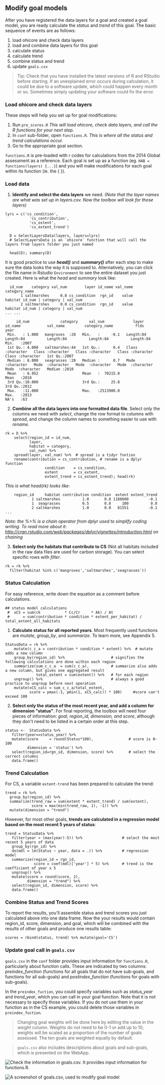 ## Modify goal models

After you have registered the data layers for a goal and created a goal model, you are ready calculate the _status_ and _trend_ of this goal. The basic sequence of events are as follows: 

1. load ohicore and check data layers
2. load and combine data layers for this goal
3. calculate status
4. calculate trend
5. combine status and trend
6. update `goals.csv` 

> Tip: Check that you have installed the latest versions of R and RStudio before starting. If an unexplained error occurs during calculation, it could be due to a software update, which could happen every month or so. Sometimes simply updating your software could fix the error.  

### Load ohicore and check data layers
These steps will help you set up for goal modifications:  

1. Run `pre_scores.R` _This will load ohicore, check data layers, and call the R functions for your next step_.
1. In `conf` sub-folder, open `functions.R`. _This is where all the status and trend calculations occur._
1. Go to the appropriate goal section. 

`functions.R` is pre-loaded with r codes for calculations from the 2014 Global assessment as a reference. Each goal is set up as a function (eg. ``` HAB = functions(layers) {...} ```) and you will make modifications for each goal within its function (ie. the { }).

### Load data
1. **Identify and select the data layers** we need. _(Note that the layer names are what was set up in layers.csv. Now the toolbox will look for those layers)_

```
lyrs = c('cs_condition',
           'cs_contribution',
           'cs_extent',
           'cs_extent_trend')

  D = SelectLayersData(layers, layers=lyrs)
  # SelectLayersData is an `ohicore` function that will call the layers from layers folder you just named

  head(D); summary(D)
```

It is good practice to use _**head()**_ and _**summary()**_ after each step to make sure the data looks the way it is supposed to. Alternatively, you can click the file name in Rstudio `Environment` to see the entire dataset you just created. Here is what the _head_ and _summary_ look like:

```
  id_num    category val_num        layer id_name val_name category_name                      
       1 saltmarshes     0.8 cs_condition  rgn_id    value       habitat id_num | category | val_num
       2 saltmarshes     0.8 cs_condition  rgn_id    value       habitat id_num | category | val_num
... ...

     id_num              category     val_num             layer             id_name            val_name         category_name          flds                year
 Min.   : 1.000   mangroves  :20   Min.   :     -0.1   Length:84          Length:84          Length:84          Length:84          Length:84          Min.   :2007  
 1st Qu.: 4.000   saltmarshes:44   1st Qu.:      0.4   Class :character   Class :character   Class :character   Class :character   Class :character   1st Qu.:2007  
 Median : 8.000   seagrasses :20   Median :      0.7   Mode  :character   Mode  :character   Mode  :character   Mode  :character   Mode  :character   Median :2010  
 Mean   : 6.952                    Mean   :  70215.0                                                                                                  Mean   :2010  
 3rd Qu.:10.000                    3rd Qu.:     25.8                                                                                                  3rd Qu.:2012  
 Max.   :11.000                    Max.   :2513980.0                                                                                                  Max.   :2013                                                                                                                                                        NA's   :63
```                                                                                                                                                       

2. **Combine all the data layers into one formatted data file**. Select only the columns we need with _select_, change the row format to columns with _spread_, and change the column names to something easier to use with _rename_.

```
rk = D %>%
    select(region_id = id_num,
           layer,
           habitat = category,
           val_num) %>%
    spread(layer, val_num) %>%  # spread is a tidyr funtion
    rename(contribution = cs_contribution, # rename is a dplyr function
                  condition    = cs_condition,
                  extent       = cs_extent,
                  extent_trend = cs_extent_trend); head(rk)
```

_This is what head(rk) looks like:_

```
    region_id     habitat contribution condition  extent extent_trend
            1 saltmarshes          1.0       0.8 1188600         -0.1
            1  seagrasses          0.5       0.8     100          0.0
            2 saltmarshes          1.0       0.8   81551         -0.1
...
```

_Note: the %>% is a chain operator from dplyr used to simplify coding writing. To read more about it: http://cran.rstudio.com/web/packages/dplyr/vignettes/introduction.html on chaining_

<!-- narrative for video: we select only the columns we need: the province id, layer, habitat, and values. note that those names have been written differently in github than the original data file, as shown in the summary (point to summary). we’ll change the names to something we can easily recognize. and we can do so in the select command (region_id to id_num, etc)
right now, the data are in rows, and we want to make each layer into a column (show data on R of what this means). We use spread in the tidyr package to do that. (note that we wrote tidyr:: spread, to show that the command spread comes from tidyr package). in this command, the key= variable to become column headers, which is layer. value= data, which is val_num. for more info on spread, see cheat sheet, and ?spread
now the data is in a nice and clean format in one table, we can do the status calculation. The model is written out according to the data description file. -->

3. **Select only the habitats that contribute to CS** (Not all habitats included in the raw data files are used for carbon storage). You can select specific rows with _filter_.

```
rk = rk %>%
  filter(habitat %in% c('mangroves','saltmarshes','seagrasses'))
```

### Status Calculation
For easy reference, write down the equation as a comment before calculations.

```
## status model calculations
 #  xCS = sum(ck           * Cc/Cr     * Ak) / At
 #      = sum(contribution * condition * extent_per_habitat) / total_extent_all_habitats
```

1. **Calculate status for all reported years**. Most frequently used functions are _mutate_, _group_by_, and _summarize_. To learn more, see Appendix 5.

```
StatusData = rk %>%
    mutate(c_c_a = contribution * condition * extent) %>%  # mutate adds a new column
    group_by(region_id) %>%                     # signifies the following calculations are done within each region
    summarize(sum_c_c_a  = sum(c_c_a),          # summarize also adds a new column, but gives one aggregated result
              total_extent = sum(extent)) %>%   # for each region
    ungroup() %>%                               # always a good practice to ungroup before next operation
    mutate(xCS_calc = sum_c_c_a/total_extent,
           score = pmax(-1, pmin(1, xCS_calc)) * 100)     #score can't exceed 100
```

2. **Select only the status of the most recent year, and add a column for dimension "status"**. For final reporting, the toolbox will need four pieces of information: _goal, region_id, dimension, and score_, although they don't need to be listed in a certain order at this step.

```
status <-  StatusData %>%
   filter(year==status_year) %>%
   mutate(score     = round(Status*100),                # score is 0-100
          dimension = 'status') %>%
   select(region_id=rgn_id, dimension, score) %>%       # select the correct columns
   data.frame()
```

### Trend Calculation
For CS, a variable `extent-trend` has been prepared to calculate the trend:

```
trend = rk %>%
  group_by(region_id) %>%
  summarize(trend_raw = sum(extent * extent_trend) / sum(extent),
            score = max(min(trend_raw, 1), -1)) %>%
  mutate(dimension = "trend")
```
However, for most other goals, **trends are calculated in a regression model based on the most recent 5 years of status**:

```
trend = StatusData %>%
   filter(year > (max(year)-5)) %>%                  # select the most recent 5 years of data
   group_by(rgn_id) %>%
   do(mdl = lm(Status ~ year, data = .)) %>%         # regression model
   summarize(region_id = rgn_id,
             score = coef(mdl)['year'] * 5) %>%      # trend is the coefficient of year x 5
   ungroup() %>%
   mutate(score = round(score, 2),
          dimension = "trend") %>%
   select(region_id, dimension, score) %>%
   data.frame()
```

### Combine Status and Trend Scores
To report the results, you'll assemble status and trend scores you just calculated above into one data frame. Now the your results would contain region_id, score, dimension, and goal, which will be combined with the results of other goals and produce one results table:

```    
scores = rbind(status, trend) %>% mutate(goal='CS')
```

### Update goal call in `goals.csv`

`goals.csv` in the `conf` folder provides input information for `functions.R`, particularly about function calls. These are indicated by two columns: *preindex_function* (functions for all goals that do not have sub-goals, and functions for all sub-goals) and *postindex_function* (functions for goals with sub-goals).

In the `preindex_fuction`, you could specify variables such as _status_year_ and _trend_year_, which you can call in your goal function. Note that it is not necessary to specify those variables. If you do not use them in your function as in the CS example, you could delete those variables in `preindex_fuction`.

> Changing goal weights will be done here by editing the value in the *weight* column. Weights do not need to be 0-1 or add up to 10; weights will be scaled as a proportion of the number of goals assessed. The ten goals are weighted equally by default.

> `goals.csv` also includes descriptions about goals and sub-goals, which is presented on the WebApp.

![Check the information in `goals.csv`. It provides input information for `functions.R`. ](https://docs.google.com/drawings/d/17BgYSw2sHbZvHNjUqBlTG-kCOAAn7o6a65O37s0S_es/pub?w=1052&h=719)

![A screenshot of `goals.csv`, used to modify goal model](https://docs.google.com/drawings/d/1o2wtJ9KCPDyGPH9Y4unmALG6BlxX9lmJ_PakDDiQrLo/pub?w=700&h=524)



<!-- eventually we want a score for each region. to do so, we group the data by region, with group_by, by rgn_id (show new data table grouped by region)
next we calculate the sum of extent*condition*contribution in each region, and the sum of all extents. we use summarize this time, which adds a new column automatically, and aggregate different habitats in each region into one combined score. note that summarize acts based on the group_by command we just did. then we ungroup before the next command, which is always a good practice.
now we have calculated the sum of extent*condition*contribution, and the sum of extents (point to the model equation), we can calculate the final score for each region. again, to add a new column, we use mutate. since the score can’t exceed 100, we’ll use the function min(1, xCS_calc), which takes the minimum of the two numbers.
after we calculate the score, there is one more step to create a new table for the status score called r.status and format the it to match the style of the other goals. (show the outcome table in green). again we’ll use the mutate function to add in two new columns: goal and dimension. Then we select only the columns we need, with the select function. now, the status calculation is done!
in addition to status, we also need to calculate trend. we use the first table we made today, rk, which contains the raw data for all habitats in all regions. we first aggregate the data by region using group_by, then add two new columns for the trend calculation and the score, using summarize.
similar to status, trend scores need to be properly formatted to match the rest of the goal trends. we’ll create a new table called r.trend with the scores we just calculated. again, we use mutate and select, as shown here.
now we’ve successfully calculated status and trend, the last thing we need to do is combine them into one table called scores. we combine r.status and r.trend by first binding by rows (rbind). -->
